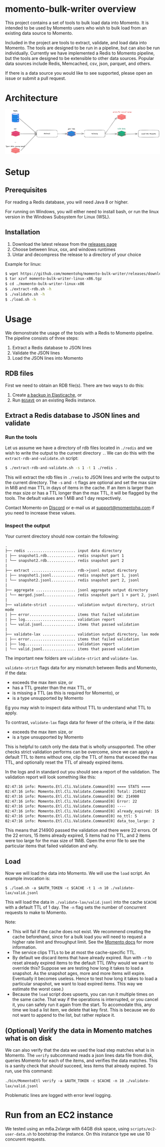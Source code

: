 # momento-bulk-writer overview

This project contains a set of tools to bulk load data into Momento. It is intended to be used by Momento users who wish to bulk load from an existing data source to Momento.

Included in the project are tools to extract, validate, and load data into Momento. The tools are designed to be run in a pipeline, but can also be run individually.
Currently we have implemented a Redis to Momento pipeline, but the tools are designed to be extensible to other data sources. Popular data sources include Redis, Memcached, csv, json, parquet, and others.

If there is a data source you would like to see supported, please open an issue or submit a pull request.

# Architecture

![architecture](./docs/momento-bulk-writer-arch.png)

# Setup

## Prerequisites

For reading a Redis database, you will need Java 8 or higher.

For running on Windows, you will either need to install bash, or run the linux version in the Windows Subsystem for Linux (WSL).

## Installation

1. Download the latest release from the [releases page](https://github.com/momentohq/momento-bulk-writer/releases/)
2. Choose between linux, osx, and windows runtimes
3. Untar and decompress the release to a directory of your choice

Example for linux:

```bash
$ wget https://github.com/momentohq/momento-bulk-writer/releases/download/${version}/momento-bulk-writer-linux-x86.tgz
$ tar xzvf momento-bulk-writer-linux-x86.tgz
$ cd ./momento-bulk-writer-linux-x86
$ ./extract-rdb.sh -h
$ ./validate.sh -h
$ ./load.sh -h
```

# Usage

We demonstrate the usage of the tools with a Redis to Momento pipeline. The pipeline consists of three steps:

1. Extract a Redis database to JSON lines
2. Validate the JSON lines
3. Load the JSON lines into Momento

## RDB files

First we need to obtain an RDB file(s). There are two ways to do this:

1. Create [a backup in Elasticache](https://docs.aws.amazon.com/AmazonElastiCache/latest/red-ug/backups-manual.html), or
2. Run [`BGSAVE`](https://redis.io/commands/bgsave/) on an existing Redis instance.

## Extract a Redis database to JSON lines and validate

### Run the tools

Let us assume we have a directory of rdb files located in `./redis` and we wish to write the output to the current directory `.`. We can do this with the `extract-rdb-and-validate.sh` script:

```bash
$ ./extract-rdb-and-validate.sh -s 1 -t 1 ./redis .
```

This will extract the rdb files in `./redis` to JSON lines and write the output to the current directory. The `-s` and `-t` flags are optional and set the max size in MiB and max TTL in days of items in the cache. If an item is larger than the max size or has a TTL longer than the max TTL, it will be flagged by the tools. The default values are 1 MiB and 1 day respectively.

Contact Momento on [Discord](https://discord.com/invite/3HkAKjUZGq) or e-mail us at [support@momentohq.com](mailto:support@momentohq.com) if you need to increase these values.

### Inspect the output

Your current directory should now contain the following:

```
.
├── redis ...................... input data directory
| ├── snapshot1.rdb............. redis snapshot part 1
| └── snapshot2.rdb............. redis snapshot part 2
|
├── extract .................... rdb->jsonl output directory
| ├── snapshot1.jsonl........... redis snapshot part 1, jsonl
| └── snapshot2.jsonl........... redis snapshot part 2, jsonl
|
├── aggregate .................. jsonl aggregate output directory
| └── merged.jsonl.............. redis snapshot part 1 + part 2, jsonl
|
├── validate-strict ............ validation output directory, strict mode
| ├── error..................... items that failed validation
| ├── log....................... validation report
| └── valid.jsonl............... items that passed validation
|
├── validate-lax ............... validation output directory, lax mode
| ├── error..................... items that failed validation
| ├── log....................... validation report
| └── valid.jsonl............... items that passed validation
```

The important new folders are `validate-strict` and `validate-lax`.

`validate-strict` flags data for any mismatch between Redis and Momento, if the data:

- exceeds the max item size, or
- has a TTL greater than the max TTL, or
- is missing a TTL (as this is required for Momento), or
- is a type unsupported by Momento

Eg you may wish to inspect data without TTL to understand what TTL to apply.

To contrast, `validate-lax` flags data for fewer of the criteria, ie if the data:

- exceeds the max item size, or
- is a type unsupported by Momento

This is helpful to catch only the data that is wholly unsupported. The other checks strict validation performs can be overcome, since we can apply a default TTL to items without one, clip the TTL of items that exceed the max TTL, and optionally reset the TTL of already expired items.

In the logs and in standard out you should see a report of the validation. The validation report will look something like this:

```
02:47:16 info: Momento.Etl.Cli.Validate.Command[0] ==== STATS ====
02:47:16 info: Momento.Etl.Cli.Validate.Command[0] Total: 214922
02:47:16 info: Momento.Etl.Cli.Validate.Command[0] OK: 214900
02:47:16 info: Momento.Etl.Cli.Validate.Command[0] Error: 22
02:47:16 info: Momento.Etl.Cli.Validate.Command[0] ----
02:47:16 info: Momento.Etl.Cli.Validate.Command[0] already_expired: 15
02:47:16 info: Momento.Etl.Cli.Validate.Command[0] no_ttl: 5
02:47:16 info: Momento.Etl.Cli.Validate.Command[0] data_too_large: 2
```

This means that 214900 passed the validation and there were 22 errors. Of the 22 errors, 15 items already expired, 5 items had no TTL, and 2 items were too large for the max size of 1MiB. Open the error file to see the particular items that failed validation and why.

## Load

Now we will load the data into Momento. We will use the `load` script. An example invocation is:

```
$ ./load.sh -a $AUTH_TOKEN -c $CACHE -t 1 -n 10 ./validate-lax/valid.jsonl
```

This will load the data in `./validate-lax/valid.jsonl` into the cache `$CACHE` with a default TTL of 1 day. The `-n` flag sets the number of concurrent requests to make to Momento.

Note:

- This will fail if the cache does not exist. We recommend creating the cache beforehand, since for a bulk load you will need to request a higher rate limit and throughput limit. See the [Momento docs](https://docs.momentohq.com) for more information.
- The service clips TTLs to be at most the cache-specific TTL.
- By default we discard items that have already expired. Run with `-r` to reset already expired items to the default TTL (Why would we want to override this? Suppose we are testing how long it takes to load a snapshot. As the snapshot ages, more and more items will expire. Eventually it becomes useless. Hence to test how long it takes to load a particular snapshot, we want to load expired items. This way we estimate the worst case.)
- Because the `load` script does upserts, you can run it multiple times on the same cache. That way if the operations is interrupted, or you cancel it, you can safely run it again from the start. To accomodate this, any time we load a list item, we delete that key first. This is because we do not want to append to the list, but rather replace it.

## (Optional) Verify the data in Momento matches what is on disk

We can also verify that the data we used the load step matches what is in Momento. The `verify` subcommand reads a json lines data file from disk, queries Momento for each of the items, and verifies the data matches. This is a sanity check that _should_ succeed, less items that already expired. To run, use this command:

`./bin/MomentoEtl verify -a $AUTH_TOKEN -c $CACHE -n 10 ./validate-lax/valid.jsonl`

Problematic lines are logged with error level logging.

# Run from an EC2 instance

We tested using an m6a.2xlarge with 64GB disk space, using `scripts/ec2-user-data.sh` to bootstrap the instance. On this instance type we use 10 concurent requests.
